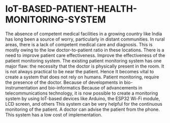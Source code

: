 # IoT-BASED-PATIENT-HEALTH-MONITORING-SYSTEM
The absence of competent medical facilities in a growing country like India has long been a
source of worry, particularly in distant communities. In rural areas, there is a lack of competent
medical care and diagnosis. This is mostly owing to the low doctor-to-patient ratio in these
locations. There is a need to improve patient care effectiveness. Improve the effectiveness of the
patient monitoring system. The existing patient monitoring system has one major flaw: the necessity
that the doctor is physically present in the room. It is not always practical to be near the patient.
Hence It becomes vital to create a system that does not rely on humans. Patient monitoring, require
the presence of the doctor. Because of developments in bio-instrumentation and bio-informatics
Because of advancements in telecommunications technology, it is now possible to create a
monitoring system by using IoT-based devices like Arduino, the ESP32 Wi-Fi module, LCD screen,
and others
This system can be very helpful for the continuous monitoring of the patient. A doctor can advise
the patient from the phone. This system has a low cost of implementation.
